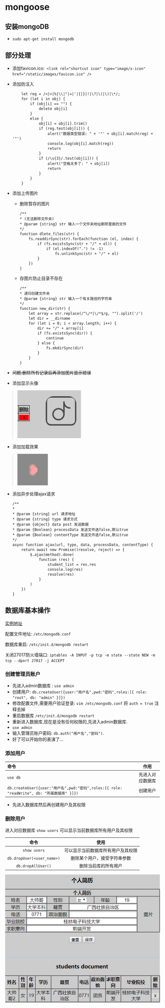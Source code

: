 # mongoose
## 安装mongoDB
* `sudo apt-get install mongodb`

## 部分处理
* 添加favicon.ico:` <link rel="shortcut icon" type="image/x-icon" href="/static/images/favicon.ico" />`
* 添加防注入

    ```  
        let reg = /<|>|%|\\|"|=|'|{|}|!|\?|\(|\)|\*/;
        for (let i in obj) {
            if (obj[i] == "") {
                delete obj[i]
            }
            else {
                obj[i] = obj[i].trim()
                if (reg.test(obj[i])) {
                    alert("数据类型错误: " + '"' + obj[i].match(reg) + '"')
                    console.log(obj[i].match(reg))
                    return
                }
                if (/\s{3}/.test(obj[i])) {
                    alert("空格太多了: " + obj[i])
                    return
                }
            }
        }
    ```
* 添加上传图片
    * 删除暂存的图片
        ```
        /**
        * (无法删除文件夹)
        * @param {string} str 输入一个文件夹地址删除里面的文件
        */
        function dlete_files(str) {
            fs.readdirSync(str).forEach(function (el, index) {
                if (fs.existsSync(str + "/" + el)) {
                    if (el.indexOf(".") != -1)
                        fs.unlinkSync(str + "/" + el)
                }
            })
        }
        ```
    *  存图片防止目录不存在
        ```
        /**
        * 递归创建文件夹
        * @param {string} str 输入一个有关路径的字符串
        */
        function new_dir(str) {
            let array = str.replace(/^\/*|\/*$/g, "").split('/')
            let dir = __dirname
            for (let i = 0; i < array.length; i++) {
                dir += "/" + array[i]
                if (fs.existsSync(dir)) {
                    continue
                } else {
                    fs.mkdirSync(dir)
                }
            }
        }
        ```
* ~~问题:删除所有记录后再添加图片显示错误~~

* 添加显示头像
  
 > ![](static/md_head.png)
* 添加加载效果
  
 > ![](static/images/loading.png)
* 添加异步处理ajax请求
    ```
    /**
   * 
   * @param {string} url 请求地址
   * @param {string} type 请求方式
   * @param {object} data post 发送数据
   * @param {Boolean} processData 发送文件选false,默认true
   * @param {Boolean} contentType 发送文件选false,默认true
   */
    async function ajax(url, type, data, processData, contentType) {
        return await new Promise((resolve, reject) => {
            $.ajax(method).done(
                function (res) {
                    student_list = res.res
                    console.log(res)
                    resolve(res)
                }
            )
        })
    }
    ```




## 数据库基本操作
[实例地址](http:182.254.195.126:8989)

配置文件地址: `/etc/mongodb.conf`

数据库重启: `/etc/init.d/mongodb restart`

关闭27017防火墙端口: `iptables -A INPUT -p tcp -m state --state NEW -m tcp --dport 27017 -j ACCEPT`

### 创建管理员账户
* 先进入admin数据库 : `use admin`
* 创建用户: `db.createUser({user:"用户名",pwd:"密码",roles:[{ role: "root", db: "admin" }]})` 
* 修改配置文件,需要用户验证登录: `vim /etc/mongodb.conf` 将 `auth = true` 注释去掉
* 重启数据库 `/etc/init.d/mongodb restart`
* 重新进入数据库,现在是没有任何权限的,先进入admin数据库.
*  `use admin`
*  输入管理员账户密码: `db.auth("用户名","密码")`.
*  好了可以开始你的表演了...
### 添加用户
| 命令                                                                                        |       作用       |
| :------------------------------------------------------------------------------------------ | :--------------: |
| `use db`                                                                                    | 先进入对应数据库 |
| `db.createUser({user:"用户名",pwd:"密码",roles:[{ role: "readWrite", db: "所属数据库" }]})` |     创建用户     |

* 先进入数据库然后再创建用户及其权限

### 删除用户
进入对应数据库 `show users` 可以显示当前数据库所有用户及其权限

|            命令            |                使用                |
| :------------------------: | :--------------------------------: |
|        `show users`        | 可以显示当前数据库所有用户及其权限 |
| `db.dropUser(<user_name>)` |    删除某个用户，接受字符串参数    |
|     `db.dropAllUser()`     |        删除当前库的所有用户        |


















![](static/images/home.png)

